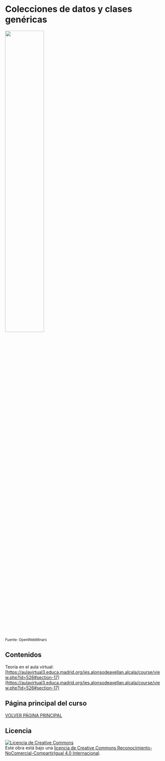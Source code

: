 # Colecciones de datos y clases genéricas


<img src="https://github.com/profeMelola/Programacion-06-2023-24/assets/91023374/52e131c6-408e-4176-af26-b0b0ca677f7b" width="50%"/>

<sub>Fuente: OpenWebMinars</sub>

## Contenidos

Teoría en el aula virtual: [https://aulavirtual3.educa.madrid.org/ies.alonsodeavellan.alcala/course/view.php?id=526#section-17](https://aulavirtual3.educa.madrid.org/ies.alonsodeavellan.alcala/course/view.php?id=526#section-17)

## Página principal del curso

[VOLVER PÁGINA PRINCIPAL](https://github.com/alvarocimadevilla/Programacion-Inicio/tree/main)

## Licencia

<a rel="license" href="http://creativecommons.org/licenses/by-nc-sa/4.0/"><img alt="Licencia de Creative Commons" style="border-width:0" src="https://i.creativecommons.org/l/by-nc-sa/4.0/88x31.png" /></a><br />Este obra está bajo una <a rel="license" href="http://creativecommons.org/licenses/by-nc-sa/4.0/">licencia de Creative Commons Reconocimiento-NoComercial-CompartirIgual 4.0 Internacional</a>.
